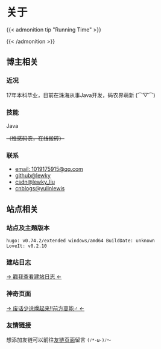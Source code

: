 # 关于


{{< admonition tip "Running Time" >}}
<!-- 站点运行时间 -->
<div id="days"></div>
{{< /admonition >}}

## 博主相关

### 近况

17年本科毕业，目前在珠海从事Java开发，码农界萌新 (⌒▽⌒)

### 技能

Java

~~（性感码农，在线搬砖）~~

### 联系

* <a href="javascript:void(0);">email: 1019175915@qq.com</a>
* <a href="https://github.com/lewky">github@lewky</a>
* <a href="https://blog.csdn.net/lewky_liu">csdn@lewky_liu</a>
* <a href="http://www.cnblogs.com/yulinlewis">cnblogs@yulinlewis</a>

## 站点相关

### 站点及主题版本

	hugo: v0.74.2/extended windows/amd64 BuildDate: unknown
	LoveIt: v0.2.10

### 建站日志

<a href="/posts/e62c38c4.html" target="_blank">→ 戳我查看建站日志 ←</a>

### 神奇页面

<a href="/funny/high" target="_blank">→ 废话少说燥起来!!前方高能♂ ←</a>

### 友情链接

想添加友链可以前往[友链页面](/friends)留言 `(ﾉ*･ω･)ﾉ～`


<script>
/* 站点运行时间 */
function show_date_time(){
	window.setTimeout("show_date_time()", 1000);
	/* 请修改这里的起始时间 */
	BirthDay=new Date("04/24/2018 15:00:00");
	today=new Date();
	timeold=(today.getTime()-BirthDay.getTime());
	sectimeold=timeold/1000
	secondsold=Math.floor(sectimeold);
	msPerDay=24*60*60*1000
	e_daysold=timeold/msPerDay
	daysold=Math.floor(e_daysold);
	e_hrsold=(e_daysold-daysold)*24;
	hrsold=setzero(Math.floor(e_hrsold));
	e_minsold=(e_hrsold-hrsold)*60;
	minsold=setzero(Math.floor((e_hrsold-hrsold)*60));
	seconds=setzero(Math.floor((e_minsold-minsold)*60));
	document.getElementById('days').innerHTML="本站已运行"+daysold+"天"+hrsold+"小时"+minsold+"分"+seconds+"秒";
}
function setzero(i){
	if (i<10) {
		i="0" + i;
	}
	return i;
}
show_date_time();
</script>